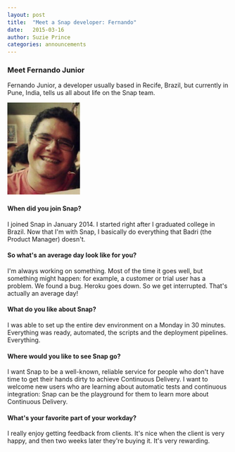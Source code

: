 ```yaml
---
layout: post
title:  "Meet a Snap developer: Fernando"
date:   2015-03-16
author: Suzie Prince
categories: announcements
---
```


### Meet Fernando Junior
Fernando Junior, a developer usually based in Recife, Brazil, but currently in Pune, India, tells us all about life on the Snap team.

<img src="/assets/images/screenshots/Fernando2.jpeg" class="image" width="165" height="209"/>

#### When did you join Snap?

I joined Snap in January 2014. I started right after I graduated college in Brazil. Now that I'm with Snap, I basically do everything that Badri (the Product Manager) doesn't.

#### So what's an average day look like for you?

I'm always working on something. Most of the time it goes well, but something might happen: for example, a customer or trial user has a problem. We found a bug. Heroku goes down. So we get interrupted. That's actually an average day!

#### What do you like about Snap?

I was able to set up the entire dev environment on a Monday in 30 minutes. Everything was ready, automated, the scripts and the deployment pipelines. Everything.

#### Where would you like to see Snap go?

I want Snap to be a well-known, reliable service for people who don't have time to get their hands dirty to achieve Continuous Delivery. I want to welcome new users who are learning about automatic tests and continuous integration: Snap can be the playground for them to learn more about Continuous Delivery.

#### What's your favorite part of your workday?

I really enjoy getting feedback from clients. It's nice when the client is very happy, and then two weeks later they're buying it. It's very rewarding.
